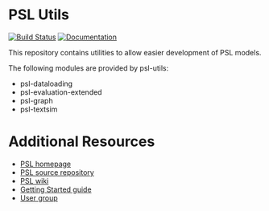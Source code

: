 PSL Utils
===

[![Build Status](https://travis-ci.org/linqs/psl-utils.svg?branch=master)](https://travis-ci.org/linqs/psl-utils)
[![Documentation](https://img.shields.io/badge/docs-stable-brightgreen.svg)](https://linqs-data.soe.ucsc.edu/psl-docs/docs/psl-utils/master-head/index.html)

This repository contains utilities to allow easier development of PSL models.

The following modules are provided by psl-utils:
 - psl-dataloading
 - psl-evaluation-extended
 - psl-graph
 - psl-textsim

Additional Resources
====================

- [PSL homepage](http://psl.linqs.org)
- [PSL source repository](https://github.com/linqs/psl)
- [PSL wiki](https://github.com/linqs/psl/wiki)
- [Getting Started guide](https://github.com/linqs/psl/wiki/Core-Topics)
- [User group](https://groups.google.com/forum/#!forum/psl-users)
